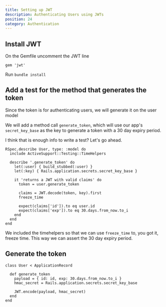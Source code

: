 ```yaml
---
title: Setting up JWT
description: Authenticating Users using JWTs
position: 24
category: Authentication
---
```


## Install JWT

On the Gemfile uncomment the JWT line

```ruby[Gemfile]
gem 'jwt'
```

Run `bundle install`


## Add a test for the method that generates the token

Since the token is for authenticating users, we will generate it on the user model

We will add a method call `generate_token`, which will use our app's `secret_key_base` as the key to generate a token with a 30 day expiry period.

I think that is enough info to write a test? Let's go ahead.

```ruby[spec/models/user-spec.rb]
RSpec.describe User, type: :model do
  include ActiveSupport::Testing::TimeHelpers

  describe '.generate_token' do
    let(:user) { build_stubbed(:user) }
    let(:key) { Rails.application.secrets.secret_key_base }

    it 'returns a JWT with valid claims' do
      token = user.generate_token

      claims = JWT.decode(token, key).first
      freeze_time

      expect(claims['id']).to eq user.id
      expect(claims['exp']).to eq 30.days.from_now.to_i
    end
  end
end
```

We included the timehelpers so that we can use `freeze_time` to, you got it, freeze time. This way we can assert the 30 day expiry period.

## Generate the token

```ruby[app/models/user.rb]
class User < ApplicationRecord

  def generate_token
    payload = { id: id, exp: 30.days.from_now.to_i }
    hmac_secret = Rails.application.secrets.secret_key_base

    JWT.encode(payload, hmac_secret)
  end
end
```
